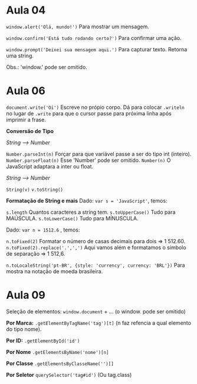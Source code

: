 # Aula 04

`window.alert('Olá, mundo!')`           Para mostrar um mensagem.

`window.confirm('Está tudo rodando certo?')`      Para confirmar uma ação.

`window.prompt('Deixei sua mensagem aqui.')`      Para capturar texto. Retorna uma string.

Obs.: 'window.' pode ser omitido.

# Aula 06

`document.write('Oi')`      Escreve no própio corpo. Dá para colocar `.writeln` no lugar de `.write` para que o cursor passe para próxima linha após imprimir a frase.

**Conversão de Tipo**

_String  -->  Number_

`Number.parseInt(n)`        Forçar para que variável passe a ser do tipo int (inteiro).
`Number.parseFloat(n)`      Esse 'Number' pode ser omitido.
`Number(n)`                 O JavaScript adaptara a inter ou float.

_String  -->  Number_

`String(v)`
`v.toString()`

**Formatação de String e mais**
Dado: `var s = 'JavaScript'`, temos:

`s.length`      Quantos caracteres a string tem.
`s.toUpperCase()`       Tudo para MAÚSCULA.
`s.toLowerCase()`       Tudo para MÍNUSCULA.

Dado: `var n = 1512.6` , temos:

`n.toFixed(2)`      Formatar o número de casas decimais para dois => 1 512.60.
`n.toFixed(2).replace('.',',')`        Aqui vamos além e formatamos o símbolo de separação => 1 512,6.

`n.toLocaleString('pt-BR', {style: 'currency', currency: 'BRL'})`       Para mostra na notação de moeda brasileira.

# Aula 09

Seleção de elementos: `window.document` + ...   (o window. pode ser omitido)

**Por Marca:**      `.getElementByTagName('tag')[t]` (n faz refencia a qual elemento do tipo nome).

**Por ID:**         `.getElementById('id')`

**Por Nome**        `.getElementsByName('nome')[n]`

**Por Classe**      `.getElementsByClasseName('')[]`

**Por Seletor**     `querySelector('tag#id')`       (Ou tag.class)